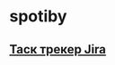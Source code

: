# spotiby
## [Таск трекер Jira](https://d1rtyloudx.atlassian.net/jira/software/projects/GUZ/boards/3/backlog?epics=visible)
